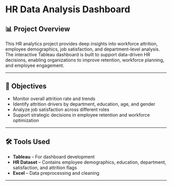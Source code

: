 # HR Data Analysis Dashboard

## 📊 Project Overview

This HR analytics project provides deep insights into workforce attrition, employee demographics, job satisfaction, and department-level analysis. The interactive Tableau dashboard is built to support data-driven HR decisions, enabling organizations to improve retention, workforce planning, and employee engagement.

---

## 🎯 Objectives

- Monitor overall attrition rate and trends
- Identify attrition drivers by department, education, age, and gender
- Analyze job satisfaction across different roles
- Support strategic decisions in employee retention and workforce optimization

---

## 🛠️ Tools Used

- **Tableau** – For dashboard development
- **HR Dataset** – Contains employee demographics, education, department, satisfaction, and attrition flags
- **Excel** – Data preprocessing and cleaning

---
